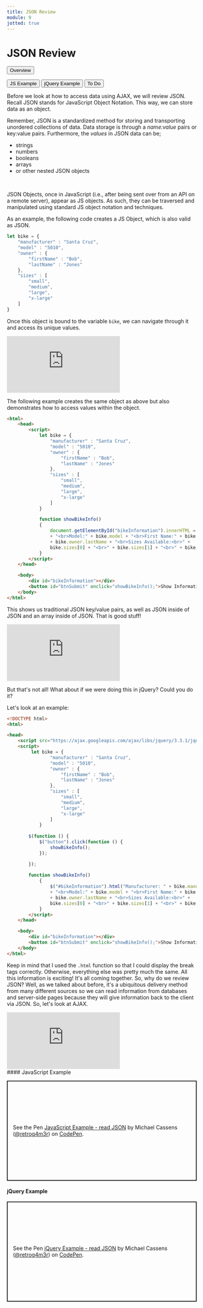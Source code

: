 ```yaml
---
title: JSON Review
module: 9
jotted: true
---
```


# JSON Review

<div class="tab">
  <button class="tablinks active" onclick="openTab(event, 'Overview')">Overview</button>

  <button class="tablinks" onclick="openTab(event, 'jsexample')">JS Example</button>
  <button class="tablinks" onclick="openTab(event, 'jqueryexample')">jQuery Example</button>
  <button class="tablinks" onclick="openTab(event, 'todo')">To Do</button>
</div>
<div id="Overview" class="tabcontent" style="display:block">
<div class="tabhtml" markdown="1">

Before we look at how to access data using AJAX, we will review JSON. Recall JSON stands for JavaScript Object Notation.  This way, we can store data as an object.

Remember, JSON is a standardized method for storing and transporting unordered collections of data. Data storage is through a _name:value_ pairs or key:value pairs. Furthermore, the _values_ in JSON data can be;

* strings
* numbers
* booleans
* arrays
* or other nested JSON objects

<br />


JSON Objects, once in JavaScript (i.e., after being sent over from an API on a remote server), appear as JS objects. As such, they can be traversed and manipulated using standard JS object notation and techniques.

As an example, the following code creates a JS Object, which is also valid as JSON.

```js
let bike = {
    "manufacturer" : "Santa Cruz",
    "model" : "5010",
    "owner" : {
        "firstName" : "Bob",
        "lastName" : "Jones"
    },
    "sizes" : [
        "small",
        "medium",
        "large",
        "x-large"
    ]
}
```

Once this object is bound to the variable `bike`, we can navigate through it and access its unique values.

<div class="embed-responsive embed-responsive-16by9"><iframe class="embed-responsive-item" src="https://www.youtube.com/embed/EG-o6pWBehI" frameborder="0" allowfullscreen></iframe></div>

</div>
</div>

<div id="jsexample" class="tabcontent">
<div class="tabhtml" markdown="1">

The following example creates the same object as above but also demonstrates how to access values within the object.

```html
<html>
    <head>
        <script>
            let bike = {
                "manufacturer" : "Santa Cruz",
                "model" : "5010",
                "owner" : {
                    "firstName" : "Bob",
                    "lastName" : "Jones"
                },
                "sizes" : [
                    "small",
                    "medium",
                    "large",
                    "x-large"
                ]
            }

            function showBikeInfo()
            {
                document.getElementById("bikeInformation").innerHTML = "Manufacturer: " + bike.manufacturer 
                + "<br>Model:" + bike.model + "<br>First Name:" + bike.owner.firstName + "<br>Last Name:" 
                + bike.owner.lastName + "<br>Sizes Available:<br>" +
                bike.sizes[0] + "<br>" + bike.sizes[1] + "<br>" + bike.sizes[2] + "<br>" + bike.sizes[3];
            }
        </script>
    </head>

    <body>
        <div id="bikeInformation"></div>
        <button id="btnSubmit" onclick="showBikeInfo();">Show Information</button>
    </body>
</html>
```
This shows us traditional JSON key/value pairs, as well as JSON inside of JSON and an array inside of JSON.  That is good stuff!

<div class="embed-responsive embed-responsive-16by9"><iframe class="embed-responsive-item" src="https://www.youtube.com/embed/yqruPwZh-eo" frameborder="0" allowfullscreen></iframe></div>

</div>
</div>

<div id="jqueryexample" class="tabcontent">
<div class="tabhtml" markdown="1">

But that's not all!  What about if we were doing this in jQuery?  Could you do it?

Let's look at an example:

```html
<!DOCTYPE html>
<html>

<head>
    <script src="https://ajax.googleapis.com/ajax/libs/jquery/3.3.1/jquery.min.js"></script>
    <script>
         let bike = {
                "manufacturer" : "Santa Cruz",
                "model" : "5010",
                "owner" : {
                    "firstName" : "Bob",
                    "lastName" : "Jones"
                },
                "sizes" : [
                    "small",
                    "medium",
                    "large",
                    "x-large"
                ]
            }
        
        $(function () {
            $("button").click(function () {
                showBikeInfo();
            });

        });
       
        function showBikeInfo()
            {
                $("#bikeInformation").html("Manufacturer: " + bike.manufacturer 
                + "<br>Model:" + bike.model + "<br>First Name:" + bike.owner.firstName + "<br>Last Name:" 
                + bike.owner.lastName + "<br>Sizes Available:<br>" +
                bike.sizes[0] + "<br>" + bike.sizes[1] + "<br>" + bike.sizes[2] + "<br>" + bike.sizes[3]);
            }
        </script>
    </head>

    <body>
        <div id="bikeInformation"></div>
        <button id="btnSubmit" onclick="showBikeInfo();">Show Information</button>
    </body>
</html>

```

Keep in mind that I used the `.html` function so that I could display the break tags correctly.  Otherwise, everything else was pretty much the same.  All this information is exciting! It's all coming together.  So, why do we review JSON?  Well, as we talked about before, it's a ubiquitous delivery method from many different sources so we can read information from databases and server-side pages because they will give information back to the client via JSON.  So, let's look at AJAX.

<div class="embed-responsive embed-responsive-16by9"><iframe class="embed-responsive-item" src="https://www.youtube.com/embed/vRCnXeKLFsM" frameborder="0" allowfullscreen></iframe></div>

</div>
</div>

<div id="todo" class="tabcontent">
<div class="tabhtml" markdown="1">
#### JavaScript Example

<p class="codepen" data-height="500" data-theme-id="light" data-default-tab="js,result" data-user="retrog4m3r" data-slug-hash="RwoBVrJ" style="height: 265px; box-sizing: border-box; display: flex; align-items: center; justify-content: center; border: 2px solid; margin: 1em 0; padding: 1em;" data-pen-title="JavaScript Example - read JSON">
  <span>See the Pen <a href="https://codepen.io/retrog4m3r/pen/RwoBVrJ">
  JavaScript Example - read JSON</a> by Michael Cassens (<a href="https://codepen.io/retrog4m3r">@retrog4m3r</a>)
  on <a href="https://codepen.io">CodePen</a>.</span>
</p>
<script async src="https://cpwebassets.codepen.io/assets/embed/ei.js"></script>

#### jQuery Example

<p class="codepen" data-height="500" data-theme-id="light" data-default-tab="js,result" data-user="retrog4m3r" data-slug-hash="GRNBmpX" style="height: 265px; box-sizing: border-box; display: flex; align-items: center; justify-content: center; border: 2px solid; margin: 1em 0; padding: 1em;" data-pen-title="jQuery Example - read JSON">
  <span>See the Pen <a href="https://codepen.io/retrog4m3r/pen/GRNBmpX">
  jQuery Example - read JSON</a> by Michael Cassens (<a href="https://codepen.io/retrog4m3r">@retrog4m3r</a>)
  on <a href="https://codepen.io">CodePen</a>.</span>
</p>
<script async src="https://cpwebassets.codepen.io/assets/embed/ei.js"></script>
</div>
</div>
